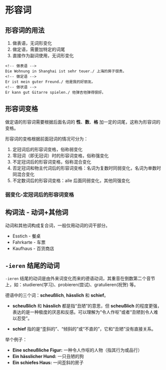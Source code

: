 # 形容词

## 形容词的用法

1. 做表语，无词形变化
2. 做定语，需要加特定的词尾
3. 直接作为副词使用，无词形变化

```german
<!-- 做表语 -->
Die Wohnung in Shanghai ist sehr teuer./ 上海的房子很贵。
<!-- 做定语 -->
Er ist mein guter Freund./ 他是我的好朋友。
<!-- 做状语 -->
Er kann gut Gitarre spielen./ 他弹吉他弹得很好。
```

## 形容词变格

做定语的形容词需要根据后面名词的 **性**、**数**、**格** 加一定的词尾，这称为形容词的变格。

形容词的变格根据前面冠词的情况可分为：

1. 定冠词后的形容词变格，俗称弱变化
2. 零冠词（即无冠词）时的形容词变格，俗称强变化
3. 不定冠词后的形容词变格，俗称混合变化
4. 否定冠词和物主代词后的形容词变格：名词为复数时同弱变化，名词为单数时同混合变化
5. 不定数词后的形容词变格：alle 后面同弱变化，其他同强变化

### 弱变化-定冠词后的形容词变格



## 构词法 - 动词+其他词

动词和其他词构成复合词，一般仅用动词的词干部分。

- Esstich - 餐桌
- Fahrkarte - 车票
- Kaufhaus - 百货商店


## `-ieren` 结尾的动词

`-ieren` 结尾的动词是由外来词变化而来的德语动词，其重音在倒数第二个音节上，如：studieren(学习)、probieren(尝试)、gratulieren(祝贺) 等。





德语中的三个词：**scheußlich**, **hässlich** 和 **schief**。

* **scheußlich** 和 **hässlich** 都是指“丑陋”的意思，但 **scheußlich** 的程度更强，表达的是一种极度的厌恶和反感。可以理解为“令人作呕”或者“丑陋到令人难以忍受”。

* **schief** 指的是“歪斜的”、“倾斜的”或“不直的”，它和“丑陋”没有直接关系。

举个例子：

* **Eine scheußliche  Figur:** 一种令人作呕的人物（指其行为或品行）
* **Ein hässlicher  Hund:** 一只丑陋的狗
* **Ein schiefes  Haus:** 一间歪斜的房子
